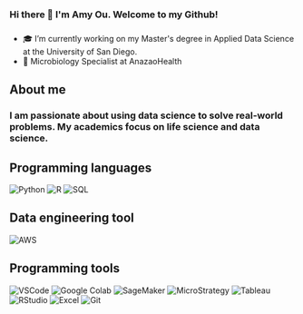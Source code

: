 ### Hi there 👋 I'm Amy Ou. Welcome to my Github!

###

- 🎓 I’m currently working on my Master's degree in Applied Data Science at the University of San Diego.
- 💉 Microbiology Specialist at AnazaoHealth

## About me

### I am passionate about using data science to solve real-world problems. My academics focus on life science and data science.

## Programming languages
![Python](https://img.shields.io/badge/python-3670A0?style=for-the-badge&logo=python&logoColor=ffdd54)
![R](https://img.shields.io/badge/R-276DC3?style=for-the-badge&logo=r&logoColor=white)
![SQL](https://img.shields.io/badge/SQL-4479A1?style=for-the-badge&logo=sql&logoColor=white)

## Data engineering tool
![AWS](https://img.shields.io/badge/AWS-232F3E?style=for-the-badge&logo=amazonaws&logoColor=white)

## Programming tools
![VSCode](https://img.shields.io/badge/VSCode-0078d7?style=for-the-badge&logo=visual-studio-code&logoColor=white)
![Google Colab](https://img.shields.io/badge/Google%20Colab-F9AB00?style=for-the-badge&logo=googlecolab&color=525252)
![SageMaker](https://img.shields.io/badge/SageMaker-1f2937?style=for-the-badge&logo=amazonsagemaker&logoColor=white)
![MicroStrategy](https://img.shields.io/badge/MicroStrategy-71707e?style=for-the-badge&logo=microstrategy&logoColor=white)
![Tableau](https://img.shields.io/badge/Tableau-E97627?style=for-the-badge&logo=tableau&logoColor=white)
![RStudio](https://img.shields.io/badge/RStudio-75AADB?style=for-the-badge&logo=rstudio&logoColor=white)
![Excel](https://img.shields.io/badge/Excel-217346?style=for-the-badge&logo=microsoftexcel&logoColor=white)
![Git](https://img.shields.io/badge/Git-F05032?style=for-the-badge&logo=git&logoColor=white)
